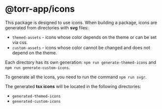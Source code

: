# @torr-app/icons

This package is designed to use icons. When building a package, icons are generated from directories with **svg** files:

- `themed-assets` - icons whose color depends on the theme or can be set via css.
- `custom-assets` - icons whose color cannot be changed and does not depend on the theme.

Each directory has its own generation: `npm run generate-themed-icons` and `npm run generate-custom-icons`.

To generate all the icons, you need to run the command `npm run svgr`.

The generated **tsx icons** will be located in the following directories:

- `generated-themed-icons`
- `generated-custom-icons`

